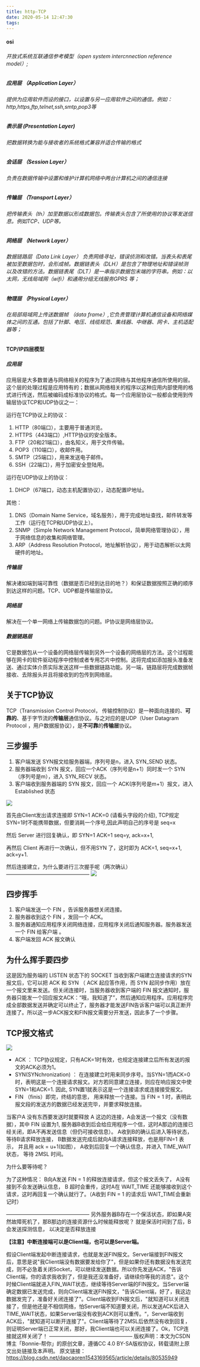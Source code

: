 ```yaml
---
title: http-TCP
date: 2020-05-14 12:47:30
tags:
---
```


#### osi

###### 开放式系统互联通信参考模型（open system intercnnection reference model）;

##### 应用层 （Application Layer）

###### 提供为应用软件而设的接口，以设置与另一应用软件之间的通信。例如：http,https,ftp,telnet,ssh,smtp,pop3等

##### 表示层 (Presentation Layer)

###### 把数据转换为能与接收者的系统格式兼容并适合传输的格式

##### 会话层 （Session Layer）

###### 负责在数据传输中设置和维护计算机网络中两台计算机之间的通信连接

##### 传输层 （Transport Layer）

###### 把传输表头（th）加至数据以形成数据包。传输表头包含了所使用的协议等发送信息。例如TCP、UDP等。

##### 网络层 （Network Layer）

###### 数据链路层（Data Link Layer） 负责网络寻址，错误侦测和改错。当表头和表尾被加至数据包时，会形成帧。数据链表头（DLH）是包含了物理地址和错误帧测以及改错的方法。数据链表尾（DLT）是一串指示数据包末端的字符串。例如：以太网，无线局域网（wifi）和通用分组无线服务GPRS 等；

##### 物理层 （Physical Layer）

###### 在局部局域网上传送数据帧 （data frame）,它负责管理计算机通信设备和网络媒体之间的互通。包括了针脚、电压、线缆规范、集线器、中继器、网卡、主机适配器等；

#### TCP/IP四层模型

##### 应用层

应用层是大多数普通与网络相关的程序为了通过网络与其他程序通信所使用的层。这个层的处理过程是应用特有的；数据从网络相关的程序以这种应用内部使用的格式进行传送，然后被编码成标准协议的格式。每一个应用层协议一般都会使用到传输层协议TCP和UDP协议之一：

运行在TCP协议上的协议：

1. HTTP（80端口），主要用于普通浏览。
2. HTTPS（443端口）,HTTP协议的安全版本。
3. FTP（20和21端口），由名知义，用于文件传输。
4. POP3（110端口），收邮件用。
5. SMTP（25端口），用来发送电子邮件。
6. SSH（22端口），用于加密安全登陆用。

运行在UDP协议上的协议：

1. DHCP（67端口，动态主机配置协议），动态配置IP地址。

其他：

1. DNS（Domain Name Service，域名服务），用于完成地址查找，邮件转发等工作（运行在TCP和UDP协议上）。
2. SNMP（Simple Network Management Protocol，简单网络管理协议），用于网络信息的收集和网络管理。
3. ARP（Address Resolution Protocol，地址解析协议），用于动态解析以太网硬件的地址。

##### 传输层

解决诸如端到端可靠性（数据是否已经到达目的地？）和保证数据按照正确的顺序到达这样的问题。TCP、UDP都是传输层协议。

##### 网络层

解决在一个单一网络上传输数据包的问题。IP协议是网络层协议。

##### 数据链路层

它是数据包从一个设备的网络层传输到另外一个设备的网络层的方法。这个过程能够在网卡的软件驱动程序中控制或者专用芯片中控制。这将完成如添加报头准备发送、通过实体介质实际发送这样一些数据链路功能。另一端，链路层将完成数据帧接收、去除报头并且将接收到的包传到网络层。

<!--more-->

## 关于TCP协议

TCP（Transmission Control Protocol， 传输控制协议）是一种面向连接的、**可靠的**、基于字节流的**传输层**通信协议。与之对应的是UDP（User Datagram Protocol ，用户数据报协议），是**不可靠**的**传输层**协议。

## 三步握手

1. 客户端发送 SYN报文给服务器端，序列号是n，进入 SYN_SEND 状态。
2. 服务器端收到 SYN 报文，回应一个ACK（序列号是n+1）同时发一个 SYN （序列号是m），进入 SYN_RECV 状态。
3. 客户端收到服务器端的 SYN 报文，回应一个 ACK(序列号是m+1）报文，进入 Established 状态

![](../img/http/tcp-request.png)

首先由Client发出请求连接即 SYN=1 ACK=0  (请看头字段的介绍), TCP规定SYN=1时不能携带数据，但要消耗一个序号,因此声明自己的序号是 seq=x

然后 Server 进行回复确认，即 SYN=1 ACK=1 seq=y, ack=x+1,

再然后 Client 再进行一次确认，但不用SYN 了，这时即为 ACK=1, seq=x+1, ack=y+1.

然后连接建立，为什么要进行三次握手呢（两次确认）
————————————————
![](../img/http/request01.png)

## 四步挥手

1. 客户端发送一个 FIN ，告诉服务器想关闭连接。
2. 服务器收到这个 FIN ，发回一个 ACK。
3. 服务器通知应用程序关闭网络连接，应用程序关闭后通知服务器。服务器发送一个 FIN 给客户端 。
4. 客户端发回 ACK 报文确认

## 为什么挥手要四步

这是因为服务端的 LISTEN 状态下的 SOCKET 当收到客户端建立连接请求的SYN 报文后，它可以把 ACK 和 SYN （ ACK 起应答作用，而 SYN 起同步作用）放在一个报文里来发送。但关闭连接时，当服务器收到客户端的 FIN 报文通知时，服务器只能发一个回应报文ACK：“哦，我知道了”，然后通知应用程序。应用程序完成全部数据发送并确定可以终止了，服务器才能发送FIN告诉客户端可以真正断开连接了。所以这一步ACK报文和FIN报文需要分开发送，因此多了一个步骤。

## TCP报文格式

![](../img/http/report.png)

- ACK ： TCP协议规定，只有ACK=1时有效，也规定连接建立后所有发送的报文的ACK必须为1。
- SYN(SYNchronization) ： 在连接建立时用来同步序号。当SYN=1而ACK=0时，表明这是一个连接请求报文。对方若同意建立连接，则应在响应报文中使SYN=1和ACK=1. 因此, SYN置1就表示这是一个连接请求或连接接受报文。
- FIN （finis）即完，终结的意思， 用来释放一个连接。当 FIN = 1 时，表明此报文段的发送方的数据已经发送完毕，并要求释放连接。

当客户A 没有东西要发送时就要释放 A 这边的连接，A会发送一个报文（没有数据），其中 FIN 设置为1,  服务器B收到后会给应用程序一个信，这时A那边的连接已经关闭，即A不再发送信息（但仍可接收信息）。  A收到B的确认后进入等待状态，等待B请求释放连接， B数据发送完成后就向A请求连接释放，也是用FIN=1 表示， 并且用 ack = u+1(如图）， A收到后回复一个确认信息，并进入 TIME_WAIT 状态， 等待 2MSL 时间。

为什么要等待呢？

为了这种情况： B向A发送 FIN = 1 的释放连接请求，但这个报文丢失了， A没有接到不会发送确认信息， B 超时会重传，这时A在 WAIT_TIME 还能够接收到这个请求，这时再回复一个确认就行了。（A收到 FIN = 1 的请求后 WAIT_TIME会重新记时）

————————————————
另外服务器B存在一个保活状态，即如果A突然故障死机了，那B那边的连接资源什么时候能释放呢？ 就是保活时间到了后，B会发送探测信息， 以决定是否释放连接

**【注意】中断连接端可以是Client端，也可以是Server端。**

假设Client端发起中断连接请求，也就是发送FIN报文。Server端接到FIN报文后，意思是说"我Client端没有数据要发给你了"，但是如果你还有数据没有发送完成，则不必急着关闭Socket，可以继续发送数据。所以你先发送ACK，"告诉Client端，你的请求我收到了，但是我还没准备好，请继续你等我的消息"。这个时候Client端就进入FIN_WAIT状态，继续等待Server端的FIN报文。当Server端确定数据已发送完成，则向Client端发送FIN报文，"告诉Client端，好了，我这边数据发完了，准备好关闭连接了"。Client端收到FIN报文后，"就知道可以关闭连接了，但是他还是不相信网络，怕Server端不知道要关闭，所以发送ACK后进入TIME_WAIT状态，如果Server端没有收到ACK则可以重传。“，Server端收到ACK后，"就知道可以断开连接了"。Client端等待了2MSL后依然没有收到回复，则证明Server端已正常关闭，那好，我Client端也可以关闭连接了。Ok，TCP连接就这样关闭了！
————————————————
版权声明：本文为CSDN博主「Bonnie-帮你」的原创文章，遵循CC 4.0 BY-SA版权协议，转载请附上原文出处链接及本声明。
原文链接：https://blog.csdn.net/daocaoren1543169565/article/details/80535949

